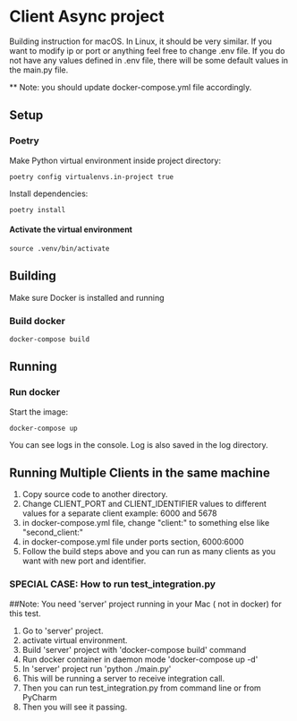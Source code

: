 # Client Async project

Building instruction for macOS. In Linux, it should be very similar.
If you want to modify ip or port or anything feel free to change .env file. If you do not have
any values defined in .env file, there will be some default values in the main.py file.

** Note: you should update docker-compose.yml file accordingly. 

## Setup

### Poetry

Make Python virtual environment inside project directory:

    poetry config virtualenvs.in-project true

Install dependencies:

    poetry install

#### Activate the virtual environment

    source .venv/bin/activate


## Building
Make sure Docker is installed and running

### Build docker
    
    docker-compose build 


## Running

### Run docker
Start the image:

    docker-compose up

You can see logs in the console. Log is also saved in the log directory.



## Running Multiple Clients in the same machine

1. Copy source code to another directory.
2. Change CLIENT_PORT and CLIENT_IDENTIFIER values to different values for a separate client example: 6000 and 5678
3. in docker-compose.yml file, change "client:" to something else like "second_client:"
4. in docker-compose.yml file under ports section, 6000:6000
5. Follow the build steps above and you can run as many clients as you want with new port and identifier.






### SPECIAL CASE: How to run test_integration.py
##Note: You need 'server' project running in your Mac ( not in docker) for this test.
1. Go to 'server' project.
2. activate virtual environment.
3. Build 'server' project with 'docker-compose build' command
4. Run docker container in daemon mode 'docker-compose up -d'
5. In 'server' project run 'python ./main.py'
6. This will be running a server to receive integration call.
7. Then you can run test_integration.py from command line or from PyCharm
8. Then you will see it passing.